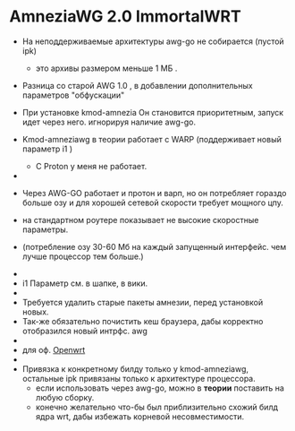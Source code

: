 # AmneziaWG 2.0 ImmortalWRT 

+ На неподдерживаемые архитектуры awg-go не собирается (пустой ipk)
  - это архивы размером меньше 1 МБ .

+ Разница со старой AWG 1.0 , в добавлении дополнительных параметров "обфускации"
+ При установке kmod-amnezia Он становится приоритетным, запуск идет через него. игнорируя наличие awg-go.
+ Kmod-amneziawg в теории работает с WARP (поддерживает новый параметр i1 )
  - С Proton у меня не работает.
+ 
+ Через AWG-GO работает и протон и варп, но он потребляет гораздо больше озу и для хорошей сетевой скорости требует мощного цпу.
+ на стандартном роутере показывает не высокие скоростные параметры.
 - (потребление озу 30-60 Мб на каждый запущенный интерфейс. чем лучше процессор тем больше.)
+
+  i1 Параметр см. в шапке, в вики.
+
+ Требуется удалить старые пакеты амнезии, перед установкой новых.
+ Так-же обязательно почистить кеш браузера, дабы корректно отобразился новый интрфс. awg
+
+ для оф. [Openwrt](https://github.com/samara1531/awg2/releases)
+
+ Привязка к конкретному билду только у kmod-amneziawg, остальные ipk привязаны только к архитектуре процессора.
  - если использовать через awg-go, можно в **теории** поставить на любую сборку.
  - конечно желательно что-бы был приблизительно схожий билд ядра wrt, дабы избежать корневой несовместимости.
